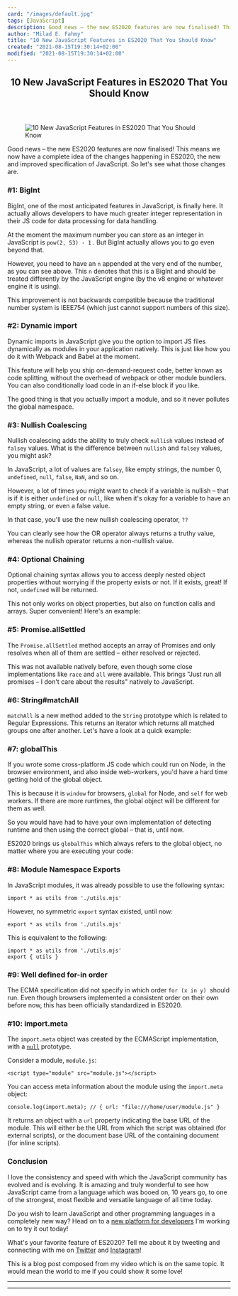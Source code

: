 ```yaml
---
card: "/images/default.jpg"
tags: [JavaScript]
description: Good news – the new ES2020 features are now finalised! This m
author: "Milad E. Fahmy"
title: "10 New JavaScript Features in ES2020 That You Should Know"
created: "2021-08-15T19:30:14+02:00"
modified: "2021-08-15T19:30:14+02:00"
---
```

<div class="site-wrapper">
<main id="site-main" class="site-main outer">
<div class="inner">
<article class="post-full post tag-javascript tag-ecmascript ">
<header class="post-full-header">
<h1 class="post-full-title">10 New JavaScript Features in ES2020 That You Should Know</h1>
</header>
<figure class="post-full-image">
<picture>
<source media="(max-width: 700px)" sizes="1px" srcset="data:image/gif;base64,R0lGODlhAQABAIAAAAAAAP///yH5BAEAAAAALAAAAAABAAEAAAIBRAA7 1w">
<source media="(min-width: 701px)" sizes="(max-width: 800px) 400px,
(max-width: 1170px) 700px,
1400px" srcset="/news/content/images/size/w300/2020/04/es2020logo.jpg 300w,
/news/content/images/size/w600/2020/04/es2020logo.jpg 600w,
/news/content/images/size/w1000/2020/04/es2020logo.jpg 1000w,
/news/content/images/size/w2000/2020/04/es2020logo.jpg 2000w">
<img onerror="this.style.display='none'" src="/news/content/images/size/w2000/2020/04/es2020logo.jpg" alt="10 New JavaScript Features in ES2020 That You Should Know">
</picture>
</figure>
<section class="post-full-content">
<div class="post-content">
<p>Good news – the new ES2020 features are now finalised! This means we now have a complete idea of the changes happening in ES2020, the new and improved specification of JavaScript. So let's see what those changes are.</p>
<h1 id="-1-bigint">#1: BigInt</h1>
<p>BigInt, one of the most anticipated features in JavaScript, is finally here. It actually allows developers to have much greater integer representation in their JS code for data processing for data handling. </p>
<p>At the moment the maximum number you can store as an integer in JavaScript is <code>pow(2, 53) - 1</code> . But BigInt actually allows you to go even beyond that. &nbsp;</p>
<p>However, you need to have an <code>n</code> appended at the very end of the number, as you can see above. This <code>n</code> denotes that this is a BigInt and should be treated differently by the JavaScript engine (by the v8 engine or whatever engine it is using). </p>
<p>This improvement is not backwards compatible because the traditional number system is IEEE754 (which just cannot support numbers of this size).</p>
<h1 id="-2-dynamic-import">#2: Dynamic import</h1>
<p>Dynamic imports in JavaScript give you the option to import JS files dynamically as modules in your application natively. This is just like how you do it with Webpack and Babel at the moment.</p>
<p>This feature will help you ship on-demand-request code, better known as code splitting, without the overhead of webpack or other module bundlers. You can also conditionally load code in an if-else block if you like. </p>
<p>The good thing is that you actually import a module, and so it never pollutes the global namespace.</p>
<h1 id="-3-nullish-coalescing">#3: Nullish Coalescing</h1>
<p>Nullish coalescing adds the ability to truly check <code>nullish</code> values instead of <code>falsey</code> values. What is the difference between <code>nullish</code> and <code>falsey</code> values, you might ask?</p>
<p>In JavaScript, a lot of values are <code>falsey</code>, like empty strings, the number 0, <code>undefined</code>, <code>null</code>, <code>false</code>, <code>NaN</code>, and so on. </p>
<p>However, a lot of times you might want to check if a variable is nullish – that is if it is either <code>undefined</code> or <code>null</code>, like when it's okay for a variable to have an empty string, or even a false value.</p>
<p>In that case, you'll use the new nullish coalescing operator, <code>??</code></p>
<p>You can clearly see how the OR operator always returns a truthy value, whereas the nullish operator returns a non-nulllish value.</p>
<h1 id="-4-optional-chaining">#4: Optional Chaining</h1>
<p>Optional chaining syntax allows you to access deeply nested object properties without worrying if the property exists or not. If it exists, great! If not, <code>undefined</code> will be returned. </p>
<p>This not only works on object properties, but also on function calls and arrays. Super convenient! Here's an example:</p>
<h1 id="-5-promise-allsettled">#5: Promise.allSettled</h1>
<p>The <code>Promise.allSettled</code> method accepts an array of Promises and only resolves when all of them are settled – either resolved or rejected. </p>
<p>This was not available natively before, even though some close implementations like <code>race</code> and <code>all</code> were available. This brings "Just run all promises – I don't care about the results" natively to JavaScript.</p>
<h1 id="-6-string-matchall">#6: String#matchAll</h1>
<p><code>matchAll</code> is a new method added to the <code>String</code> prototype which is related to Regular Expressions. This returns an iterator which returns all matched groups one after another. Let's have a look at a quick example:</p>
<h1 id="-7-globalthis">#7: globalThis</h1>
<p>If you wrote some cross-platform JS code which could run on Node, in the browser environment, and also inside web-workers, you'd have a hard time getting hold of the global object. </p>
<p>This is because it is <code>window</code> for browsers, <code>global</code> for Node, and <code>self</code> for web workers. If there are more runtimes, the global object will be different for them as well. </p>
<p>So you would have had to have your own implementation of detecting runtime and then using the correct global – that is, until now.</p>
<p>ES2020 brings us <code>globalThis</code> which always refers to the global object, no matter where you are executing your code:</p>
<h1 id="-8-module-namespace-exports">#8: Module Namespace Exports</h1>
<p>In JavaScript modules, it was already possible to use the following syntax:</p><pre><code class="language-js">import * as utils from './utils.mjs'</code></pre>
<p>However, no symmetric <code>export</code> syntax existed, until now:</p><pre><code class="language-js">export * as utils from './utils.mjs'</code></pre>
<p>This is equivalent to the following:</p><pre><code class="language-js">import * as utils from './utils.mjs'
export { utils }</code></pre>
<h1 id="-9-well-defined-for-in-order">#9: Well defined for-in order</h1>
<p>The ECMA specification did not specify in which order <code>for (x in y)</code> &nbsp;should run. Even though browsers implemented a consistent order on their own before now, this has been officially standardized in ES2020.</p>
<h1 id="-10-import-meta">#10: import.meta</h1>
<p>The <code>import.meta</code> object was created by the ECMAScript implementation, with a <a href="https://developer.mozilla.org/en-US/docs/Web/JavaScript/Reference/Global_Objects/null"><code>null</code></a> prototype. </p>
<p>Consider a module, <code>module.js</code>:</p><pre><code class="language-html">&lt;script type="module" src="module.js"&gt;&lt;/script&gt;
</code></pre>
<p>You can access meta information about the module using the <code>import.meta</code> object:</p><pre><code class="language-js">console.log(import.meta); // { url: "file:///home/user/module.js" }</code></pre>
<p>It returns an object with a <code>url</code> property indicating the base URL of the module. This will either be the URL from which the script was obtained (for external scripts), or the document base URL of the containing document (for inline scripts).</p>
<h1 id="conclusion">Conclusion</h1>
<p>I love the consistency and speed with which the JavaScript community has evolved and is evolving. It is amazing and truly wonderful to see how JavaScript came from a language which was booed on, 10 years go, to one of the strongest, most flexible and versatile language of all time today. </p>
<p>Do you wish to learn JavaScript and other programming languages in a completely new way? Head on to a <a href="https://codedamn.com">new platform for developers</a> I'm working on to try it out today! </p>
<p>What's your favorite feature of ES2020? Tell me about it by tweeting and connecting with me on <a href="https://twitter.com/mehulmpt">Twitter</a> and <a href="https://instagram.com/mehulmpt">Instagram</a>!</p>
<p>This is a blog post composed from my video which is on the same topic. It would mean the world to me if you could show it some love!</p>
</div>
<hr>
<hr>
</section>
</article>
</div>
</main>
</div>
<!-- Google Tag Manager (noscript) -->
<!-- End Google Tag Manager (noscript) -->
